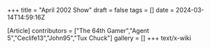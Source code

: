 +++
title = "April 2002 Show"
draft = false
tags = []
date = 2024-03-14T14:59:16Z

[Article]
contributors = ["The 64th Gamer","Agent 5","Ceclife13","John95","Tux Chuck"]
gallery = []
+++
text/x-wiki
